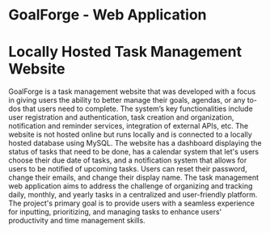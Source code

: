 # GoalForge - Web Application
# Locally Hosted Task Management Website
GoalForge is a task management website that was developed with a focus in giving users the ability to better manage their goals, agendas, or any to-dos that users need to complete. The system’s key functionalities include user registration and authentication, task creation and organization, notification and reminder services, integration of external APIs, etc. The website is not hosted online but runs locally and is connected to a locally hosted database using MySQL. The website has a dashboard displaying the status of tasks that need to be done, has a calendar system that let's users choose their due date of tasks, and a notification system that allows for users to be notified of upcoming tasks. Users can reset their password, change their emails, and change their display name. The task management web application aims to address the challenge of organizing and tracking daily, monthly, and yearly tasks in a centralized and user-friendly platform. The project's primary goal is to provide users with a seamless experience for inputting, prioritizing, and managing tasks to enhance users' productivity and time management skills.

